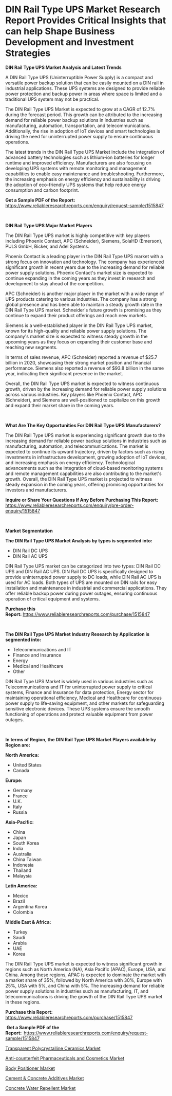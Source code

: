 <p><h1>DIN Rail Type UPS Market Research Report Provides Critical Insights that can help Shape Business Development and Investment Strategies</h1></p><p><strong>DIN Rail Type UPS Market Analysis and Latest Trends</strong></p>
<p><p>A DIN Rail Type UPS (Uninterruptible Power Supply) is a compact and versatile power backup solution that can be easily mounted on a DIN rail in industrial applications. These UPS systems are designed to provide reliable power protection and backup power in areas where space is limited and a traditional UPS system may not be practical.</p><p>The DIN Rail Type UPS Market is expected to grow at a CAGR of 12.7% during the forecast period. This growth can be attributed to the increasing demand for reliable power backup solutions in industries such as manufacturing, automation, transportation, and telecommunications. Additionally, the rise in adoption of IoT devices and smart technologies is driving the need for uninterrupted power supply to ensure continuous operations.</p><p>The latest trends in the DIN Rail Type UPS Market include the integration of advanced battery technologies such as lithium-ion batteries for longer runtime and improved efficiency. Manufacturers are also focusing on developing UPS systems with remote monitoring and management capabilities to enable easy maintenance and troubleshooting. Furthermore, the increasing emphasis on energy efficiency and sustainability is driving the adoption of eco-friendly UPS systems that help reduce energy consumption and carbon footprint.</p></p>
<p><strong>Get a Sample PDF of the Report:&nbsp;</strong> <a href="https://www.reliableresearchreports.com/enquiry/request-sample/1515847">https://www.reliableresearchreports.com/enquiry/request-sample/1515847</a></p>
<p>&nbsp;</p>
<p><strong>DIN Rail Type UPS Major Market Players</strong></p>
<p><p>The DIN Rail Type UPS market is highly competitive with key players including Phoenix Contact, APC (Schneider), Siemens, SolaHD (Emerson), PULS GmbH, Bicker, and Adel Systems. </p><p>Phoenix Contact is a leading player in the DIN Rail Type UPS market with a strong focus on innovation and technology. The company has experienced significant growth in recent years due to the increasing demand for reliable power supply solutions. Phoenix Contact's market size is expected to continue expanding in the coming years as they invest in research and development to stay ahead of the competition.</p><p>APC (Schneider) is another major player in the market with a wide range of UPS products catering to various industries. The company has a strong global presence and has been able to maintain a steady growth rate in the DIN Rail Type UPS market. Schneider's future growth is promising as they continue to expand their product offerings and reach new markets.</p><p>Siemens is a well-established player in the DIN Rail Type UPS market, known for its high-quality and reliable power supply solutions. The company's market size is expected to witness steady growth in the upcoming years as they focus on expanding their customer base and reaching new segments.</p><p>In terms of sales revenue, APC (Schneider) reported a revenue of $25.7 billion in 2020, showcasing their strong market position and financial performance. Siemens also reported a revenue of $93.8 billion in the same year, indicating their significant presence in the market.</p><p>Overall, the DIN Rail Type UPS market is expected to witness continuous growth, driven by the increasing demand for reliable power supply solutions across various industries. Key players like Phoenix Contact, APC (Schneider), and Siemens are well-positioned to capitalize on this growth and expand their market share in the coming years.</p></p>
<p>&nbsp;</p>
<p><strong>What Are The Key Opportunities For DIN Rail Type UPS Manufacturers?</strong></p>
<p><p>The DIN Rail Type UPS market is experiencing significant growth due to the increasing demand for reliable power backup solutions in industries such as manufacturing, automation, and telecommunications. The market is expected to continue its upward trajectory, driven by factors such as rising investments in infrastructure development, growing adoption of IoT devices, and increasing emphasis on energy efficiency. Technological advancements such as the integration of cloud-based monitoring systems and remote management capabilities are also contributing to the market's growth. Overall, the DIN Rail Type UPS market is projected to witness steady expansion in the coming years, offering promising opportunities for investors and manufacturers.</p></p>
<p><strong>Inquire or Share Your Questions If Any Before Purchasing This Report:</strong> <a href="https://www.reliableresearchreports.com/enquiry/pre-order-enquiry/1515847">https://www.reliableresearchreports.com/enquiry/pre-order-enquiry/1515847</a></p>
<p>&nbsp;</p>
<p><strong>Market Segmentation</strong></p>
<p><strong>The DIN Rail Type UPS Market Analysis by types is segmented into:</strong></p>
<p><ul><li>DIN Rail DC UPS</li><li>DIN Rail AC UPS</li></ul></p>
<p><p>DIN Rail Type UPS market can be categorized into two types: DIN Rail DC UPS and DIN Rail AC UPS. DIN Rail DC UPS is specifically designed to provide uninterrupted power supply to DC loads, while DIN Rail AC UPS is used for AC loads. Both types of UPS are mounted on DIN rails for easy installation and maintenance in industrial and commercial applications. They offer reliable backup power during power outages, ensuring continuous operation of critical equipment and systems.</p></p>
<p><strong>Purchase this Report:&nbsp;</strong><a href="https://www.reliableresearchreports.com/purchase/1515847">https://www.reliableresearchreports.com/purchase/1515847</a></p>
<p>&nbsp;</p>
<p><strong>The DIN Rail Type UPS Market Industry Research by Application is segmented into:</strong></p>
<p><ul><li>Telecommunications and IT</li><li>Finance and Insurance</li><li>Energy</li><li>Medical and Healthcare</li><li>Other</li></ul></p>
<p><p>DIN Rail Type UPS Market is widely used in various industries such as Telecommunications and IT for uninterrupted power supply to critical systems, Finance and Insurance for data protection, Energy sector for maintaining operational efficiency, Medical and Healthcare for continuous power supply to life-saving equipment, and other markets for safeguarding sensitive electronic devices. These UPS systems ensure the smooth functioning of operations and protect valuable equipment from power outages.</p></p>
<p>&nbsp;</p>
<p><strong>In terms of Region, the DIN Rail Type UPS Market Players available by Region are:</strong></p>
<p>
    <p> <strong> North America: </strong>
        <ul>
            <li>United States</li>
            <li>Canada</li>
        </ul>
        </p> 
    <p> <strong> Europe: </strong>
        <ul>
            <li>Germany</li>
            <li>France</li>
            <li>U.K.</li>
            <li>Italy</li>
            <li>Russia</li>
        </ul>
        </p> 
    <p> <strong> Asia-Pacific: </strong>
        <ul>
            <li>China</li>
            <li>Japan</li>
            <li>South Korea</li>
            <li>India</li>
            <li>Australia</li>
            <li>China Taiwan</li>
            <li>Indonesia</li>
            <li>Thailand</li>
            <li>Malaysia</li>
        </ul>
        </p> 
    <p> <strong> Latin America: </strong>
        <ul>
            <li>Mexico</li>
            <li>Brazil</li>
            <li>Argentina Korea</li>
            <li>Colombia</li>
        </ul>
        </p> 
    <p> <strong> Middle East & Africa: </strong>
        <ul>
            <li>Turkey</li>
            <li>Saudi</li>
            <li>Arabia</li>
            <li>UAE</li>
            <li>Korea</li>
        </ul>
    </p>
    </p>
<p><p>The DIN Rail Type UPS market is expected to witness significant growth in regions such as North America (NA), Asia Pacific (APAC), Europe, USA, and China. Among these regions, APAC is expected to dominate the market with a market share of 35%, followed by North America with 30%, Europe with 25%, USA with 5%, and China with 5%. The increasing demand for reliable power supply solutions in industries such as manufacturing, IT, and telecommunications is driving the growth of the DIN Rail Type UPS market in these regions.</p></p>
<p><strong>Purchase this Report: </strong><a href="https://www.reliableresearchreports.com/purchase/1515847">https://www.reliableresearchreports.com/purchase/1515847</a></p>
<p>&nbsp;<strong>Get a Sample PDF of the Report:&nbsp;&nbsp;</strong><a href="https://www.reliableresearchreports.com/enquiry/request-sample/1515847">https://www.reliableresearchreports.com/enquiry/request-sample/1515847</a></p>
<p><strong></strong></p>
<p><p><a href="https://gentle-editor-9db.notion.site/Transparent-Polycrystalline-Ceramics-Market-Analysis-Examines-its-Scope-on-Growth-Opportunities-and-4af2295f4b624f1abbc155d45fb66211">Transparent Polycrystalline Ceramics Market</a></p><p><a href="https://frill-swim-3cd.notion.site/Anti-counterfeit-Pharmaceuticals-and-Cosmetics-Market-Size-Evaluating-its-Market-Trends-Growth-an-ff23afb061404d11956801ab8e406b72">Anti-counterfeit Pharmaceuticals and Cosmetics Market</a></p><p><a href="https://view.publitas.com/reportprime-1/body-positioner-market-provides-a-comprehensive-analysis-including-a-macro-overview-of-the-market-as-well-as-micro-details-such-as-market-size-and-competitive-landscape/">Body Positioner Market</a></p><p><a href="https://spotless-saver-8fd.notion.site/Cement-Concrete-Additives-Market-Provides-a-Comprehensive-Analysis-Including-a-Macro-Overview-of-t-c296d32191b845aab14a4cfa622a13fb">Cement & Concrete Additives Market</a></p><p><a href="https://view.publitas.com/reportprime-1/concrete-water-repellent-market-research-report-reveals-the-latest-trends-and-opportunities-of-this-market-for-period-from-2024-2031/">Concrete Water Repellent Market</a></p></p>